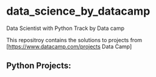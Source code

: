 # data_science_by_datacamp
Data Scientist with Python Track by Data camp

This repositroy contains the solutions to projects from [https://www.datacamp.com/projects Data Camp]

## Python Projects:

